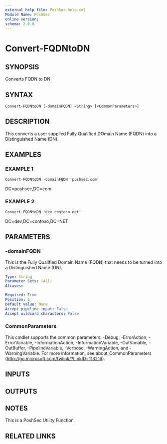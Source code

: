 ```yaml
---
external help file: PoshSec-help.xml
Module Name: PoshSec
online version:
schema: 2.0.0
---
```


# Convert-FQDNtoDN

## SYNOPSIS
Converts FQDN to DN

## SYNTAX

```
Convert-FQDNtoDN [-domainFQDN] <String> [<CommonParameters>]
```

## DESCRIPTION
This converts a user supplied Fully Qualified DOmain Name (FQDN) into a Distinguished Name (DN).

## EXAMPLES

### EXAMPLE 1
```
Convert-FQDNtoDN -domainFQDN 'poshsec.com'
```

DC=poshsec,DC=com

### EXAMPLE 2
```
Convert-FQDNtoDN 'dev.contoso.net'
```

DC=dev,DC=contoso,DC=NET

## PARAMETERS

### -domainFQDN
This is the Fully Qualified Domain Name (FQDN) that needs to be turned into a Distinguished Name (DN).

```yaml
Type: String
Parameter Sets: (All)
Aliases:

Required: True
Position: 1
Default value: None
Accept pipeline input: False
Accept wildcard characters: False
```

### CommonParameters
This cmdlet supports the common parameters: -Debug, -ErrorAction, -ErrorVariable, -InformationAction, -InformationVariable, -OutVariable, -OutBuffer, -PipelineVariable, -Verbose, -WarningAction, and -WarningVariable. For more information, see about_CommonParameters (http://go.microsoft.com/fwlink/?LinkID=113216).

## INPUTS

## OUTPUTS

## NOTES
This is a PoshSec Utility Function.

## RELATED LINKS
